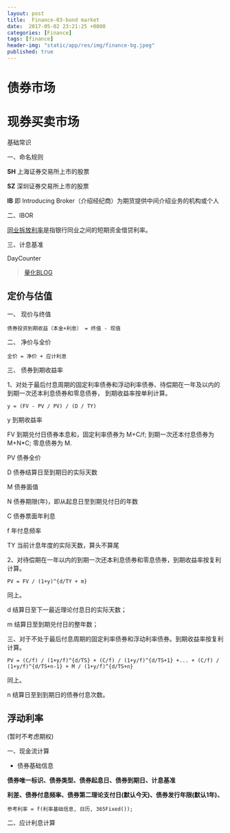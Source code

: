 ```yaml
---
layout: post
title:  Finance-03-bond market
date:  2017-05-02 23:21:25 +0800
categories: [Finance]
tags: [finance]
header-img: "static/app/res/img/finance-bg.jpeg"
published: true
---
```




# 债券市场

# 现券买卖市场

基础常识

一、命名规则

**SH** 上海证券交易所上市的股票

**SZ** 深圳证券交易所上市的股票

**IB** 即 Introducing Broker（介绍经纪商）为期货提供中间介绍业务的机构或个人

二、IBOR

[同业拆放利率](http://wiki.mbalib.com/wiki/IBOR)是指银行同业之间的短期资金借贷利率。


三、计息基准

DayCounter

> [量化BLOG](https://uqer.io/community/share/55361dc2f9f06c392662104e)

## 定价与估值

一、 现价与终值

```
债券投资到期收益（本金+利息） = 终值 - 现值 
```

二、 净价与全价

```
全价 = 净价 + 应计利息
```

三、 债券到期收益率

1、对处于最后付息周期的固定利率债券和浮动利率债券、待偿期在一年及以内的到期一次还本利息债券和零息债券，
到期收益率按单利计算。

```
y = (FV - PV / PV) / (D / TY) 
```

y 到期收益率

FV 到期兑付日债券本息和，固定利率债券为 M+C/f; 到期一次还本付息债券为 M+N*C; 零息债券为 M.

PV 债券全价

D 债券结算日至到期日的实际天数

M 债券面值

N 债券期限(年)，即从起息日至到期兑付日的年数

C 债券票面年利息

f 年付息频率

TY 当前计息年度的实际天数，算头不算尾

2、对待偿期在一年以内的到期一次还本利息债券和零息债券，到期收益率按复利计算。

```
PV = FV / (1+y)^{d/TY + m}
```

同上。

d 结算日至下一最近理论付息日的实际天数；

m 结算日至到期兑付日的整年数；


三、对于不处于最后付息周期的固定利率债券和浮动利率债券。到期收益率按复利计算。

```
PV = (C/f) / (1+y/f)^{d/TS} + (C/f) / (1+y/f)^{d/TS+1} +... + (C/f) / (1+y/f)^{d/TS+n-1} + M / (1+y/f)^{d/TS+n}
```

同上。

n 结算日至到到期日的债券付息次数。

## 浮动利率

(暂时不考虑期权)

一、现金流计算

- 债券基础信息

**债券唯一标识、债券类型、债券起息日、债券到期日、计息基准**

**利差、债券付息频率、债券第二理论支付日(默认今天)、债券发行年限(默认1年)、**

```
参考利率 = f(利率基础信息, 日历, 365Fixed());
```

二、应计利息计算










